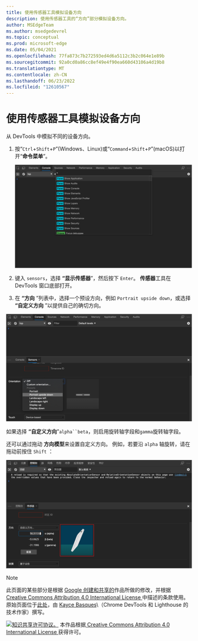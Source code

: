 ```yaml
---
title: 使用传感器工具模拟设备方向
description: 使用传感器工具的“方向”部分模拟设备方向。
author: MSEdgeTeam
ms.author: msedgedevrel
ms.topic: conceptual
ms.prod: microsoft-edge
ms.date: 05/04/2021
ms.openlocfilehash: 77fa873c7b272593ed4d6a5112c3b2c064e1e89b
ms.sourcegitcommit: 92a0cd0a86cc8ef49e4f90ea660d43106a4d19b8
ms.translationtype: MT
ms.contentlocale: zh-CN
ms.lasthandoff: 06/23/2022
ms.locfileid: "12610567"
---
```

<!-- Copyright Kayce Basques

   Licensed under the Apache License, Version 2.0 (the "License");
   you may not use this file except in compliance with the License.
   You may obtain a copy of the License at

       https://www.apache.org/licenses/LICENSE-2.0

   Unless required by applicable law or agreed to in writing, software
   distributed under the License is distributed on an "AS IS" BASIS,
   WITHOUT WARRANTIES OR CONDITIONS OF ANY KIND, either express or implied.
   See the License for the specific language governing permissions and
   limitations under the License.  -->
# <a name="simulate-device-orientation-with-the-sensors-tool"></a>使用传感器工具模拟设备方向

从 DevTools 中模拟不同的设备方向。

<!--todo: update device orientation section when available -->

1. 按“`Ctrl`+`Shift`+`P`”(Windows、Linux)或“`Command`+`Shift`+`P`”(macOS)以打开“**命令菜单**”。

   ![命令菜单。](../media/device-mode-console-command-menu.msft.png)

1. 键入 `sensors`，选择 **“显示传感器**”，然后按下 `Enter`。  **传感器**工具在 DevTools 窗口底部打开。

1. 在 **“方向** ”列表中，选择一个预设方向，例如 `Portrait upside down`，或选择 **“自定义方向** ”以提供自己的确切方向。

![从方向列表中选择“纵向倒置”。](../media/device-mode-console-sensors-orientation-portrait-upside-down.msft.png)

如果选择 **“自定义方向**”`alpha``beta`，则启用旋转轴字段和`gamma`旋转轴字段。
<!--To understand how each axis works, see [Device Orientation & Motion - Rotation data](https://web.dev/native-hardware-device-orientation/#rotation-data). -->
<!-- todo: link to a local copy of that article section when available; see "original page" below -->
还可以通过拖动 **方向模型**来设置自定义方向。  例如，若要沿 `alpha` 轴旋转，请在拖动前按住 `Shift` ：

![方向模型。](../media/device-mode-console-sensors-orientation-custom.msft.png)


<!-- ====================================================================== -->
> [!NOTE]
> 此页面的某些部分是根据 [Google 创建和共享的](https://developers.google.com/terms/site-policies)作品所做的修改，并根据[ Creative Commons Attribution 4.0 International License ](https://creativecommons.org/licenses/by/4.0)中描述的条款使用。
> 原始页面位于[此处](https://developer.chrome.com/docs/devtools/device-mode/orientation/)，由 [Kayce Basques](https://developers.google.com/web/resources/contributors#kayce-basques)\（Chrome DevTools 和 Lighthouse 的技术作家）撰写。

[![知识共享许可协议。](https://i.creativecommons.org/l/by/4.0/88x31.png)](https://creativecommons.org/licenses/by/4.0)
本作品根据[ Creative Commons Attribution 4.0 International License ](https://creativecommons.org/licenses/by/4.0)获得许可。
